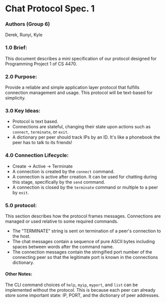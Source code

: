 # Chat Protocol Spec. 1

### Authors (Group 6)
Derek, Runyi, Kyle

### 1.0 Brief:
This document describes a mini specification of our protocol designed for Programming Project 1 of CS 4470.

### 2.0 Purpose:
Provide a reliable and simple application layer protocol that fulfills connection management and usage. This protocol will be text-based for simplicity.

### 3.0 Key Ideas:
 - Protocol is text based.
 - Connections are stateful, changing their state upon actions such as `connect`, `terminate`, or `exit`.
 - A dictionary per peer should track IPs by an ID. It's like a phonebook the peer has to talk to its friends!

### 4.0 Connection Lifecycle:
 - Create -> Active -> Terminate
 - A connection is created by the `connect` command.
 - A connection is active after creation. It can be used for chatting during this stage, specifically by the `send` command.
 - A connection is closed by the `terminate` command or multiple to a peer by `exit`. 

### 5.0 protocol:
This section describes how the protocol frames messages. Connections are managed or used relative to some required commands.
 - The "TERMINATE" string is sent on termination of a peer's connection to the host.
 - The chat messages contain a sequence of pure ASCII bytes including spaces between words after the command name.
 - The connection messages contain the stringified port number of the connecting peer so that the legitimate port is known in the connections dictionary.

#### Other Notes:
The CLI command choices of `help`, `myip`, `myport`, and `list` can be implemented without the protocol. This is because each peer can already store some important state: IP, PORT, and the dictionary of peer addresses.
